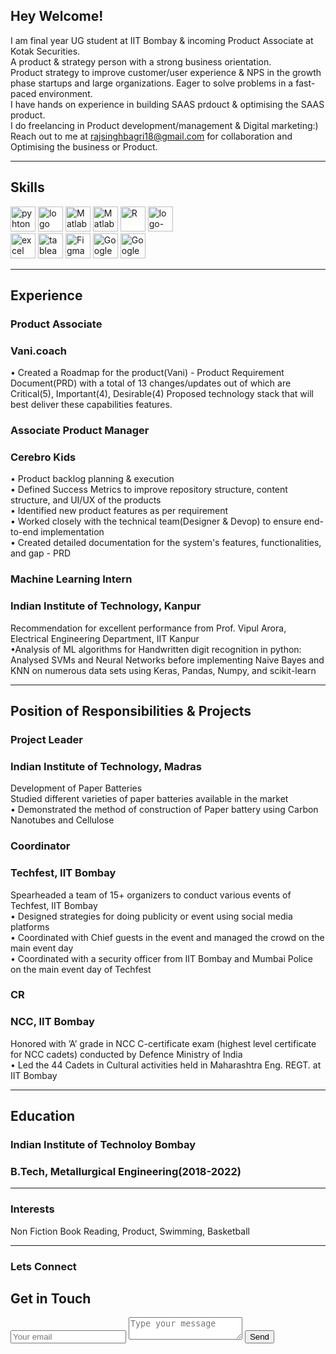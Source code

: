 ## Hey Welcome!

I am final year UG student at IIT Bombay & incoming Product Associate at Kotak Securities.
<br>
A product & strategy person with a strong business orientation.
<br>
Product strategy to improve customer/user experience & NPS in the growth phase startups and large organizations. Eager to solve problems in a fast-paced environment. 
<br>
I have hands on experience in building SAAS prdouct & optimising the SAAS product.
<br>
I do freelancing in Product development/management & Digital marketing:) Reach out to me at rajsinghbagri18@gmail.com for collaboration and Optimising the business or Product.

---

## Skills

<p align = 'left'>
  <img src='https://www.python.org/static/community_logos/python-logo-master-v3-TM.png' alt ='pyhton' height='40' width='auto'>
  <img src="https://www.freepnglogos.com/uploads/javascript/logo-html-5-css-javascript-source-code-for-the-taking-23.png" width="auto" height='40' alt="logo html 5, css, javascript source code for the taking">
  <img src= 'https://user-images.githubusercontent.com/98072911/150562683-5d1a054d-8d1f-4b30-9712-8dbf67bf7779.svg' alt ='Matlab' height='40' width='auto'>
  <img src= 'https://user-images.githubusercontent.com/98072911/150562683-5d1a054d-8d1f-4b30-9712-8dbf67bf7779.svg' alt ='Matlab' height='40' width='auto'>
    <img src='https://user-images.githubusercontent.com/98072911/150564130-ac60c50a-ac56-4ed9-867b-32ba24da4385.png' alt ='R' height='40' width='auto'>
<img width="auto" height= '40' alt="logo-gradient-blue-jira" src="https://user-images.githubusercontent.com/98072911/150286408-ed19642b-42f2-4431-9bda-055f59ef2558.png">
  <br>
   <img src='https://1000logos.net/wp-content/uploads/2020/08/Microsoft-Excel-Logo.png' alt ='excel' height='40' width='auto'>
  <img src='https://user-images.githubusercontent.com/98072911/150288629-020012f6-3a0e-4db0-92d5-e8efc5b96712.png' alt ='tableau' height='40' width='auto'> 
  <img src='https://user-images.githubusercontent.com/98072911/150289350-361c4eea-7fa1-4dcf-a6a2-6754a9b76612.png' alt ='Figma' height='40' width='auto'> 
  <img src='https://logodownload.org/wp-content/uploads/2019/08/google-adwords-logo-6.png' alt ='Google Ads' height='40' width='auto'>
  <img src='https://upload.wikimedia.org/wikipedia/commons/d/df/Googleanalyticsicon.png' alt ='Google Analytics' height='40' width='auto'>
  
  
  
  </p>

---

## Experience



### **Product Associate**
### Vani.coach

• Created a Roadmap for the product(Vani) - Product Requirement Document(PRD) with a total of 13 changes/updates out of which are Critical(5), Important(4), Desirable(4)
Proposed technology stack that will best deliver these capabilities features.

### **Associate Product Manager**
### Cerebro Kids

• Product backlog planning & execution
<br>
• Defined Success Metrics to improve repository structure, content structure, and UI/UX of the products
<br>
• Identified new product features as per requirement
<br>
• Worked closely with the technical team(Designer & Devop) to ensure end-to-end implementation
<br>
• Created detailed documentation for the system's features, functionalities, and gap - PRD
<br>

### **Machine Learning Intern** 
### Indian Institute of Technology, Kanpur

 Recommendation for excellent performance from Prof. Vipul Arora, Electrical Engineering Department, IIT Kanpur
 <br>
•Analysis of ML algorithms for Handwritten digit recognition in python: Analysed SVMs and Neural Networks before implementing Naive Bayes and KNN on numerous data sets using Keras, Pandas, Numpy, and scikit-learn

---

## Position of Responsibilities & Projects

### **Project Leader** 
### Indian Institute of Technology, Madras
  
 Development of Paper Batteries
 <br>
 Studied different varieties of paper batteries available in the market
 <br>
• Demonstrated the method of construction of Paper battery using Carbon Nanotubes and Cellulose

### **Coordinator** 
### Techfest, IIT Bombay

Spearheaded a team of 15+ organizers to conduct various events of Techfest, IIT Bombay
<br>
• Designed strategies for doing publicity or event using social media platforms
<br>
• Coordinated with Chief guests in the event and managed the crowd on the main event day
<br>
• Coordinated with a security officer from IIT Bombay and Mumbai Police on the main event day of Techfest

### **CR** 
### NCC, IIT Bombay

Honored with ’A’ grade in NCC C-certificate exam (highest level certificate for NCC cadets) conducted by Defence Ministry of India
<br>
• Led the 44 Cadets in Cultural activities held in Maharashtra Eng. REGT. at IIT Bombay

---

## Education

### **Indian Institute of Technoloy Bombay**
### B.Tech, Metallurgical Engineering(2018-2022)


---

### Interests
Non Fiction Book Reading, Product, Swimming, Basketball

---

### Lets Connect 
<div id="contact">
        <h2>Get in Touch</h2>
        <div id="contact-form">
                <form action="https://formspree.io/f/mrgjeyyz" method="POST">
                <input type="hidden" name="_subject" value="Contact request from personal website" />
                <input type="email" name="_replyto" placeholder="Your email" required>
                <textarea name="message" placeholder="Type your message" required></textarea>
                <button type="submit">Send</button>
            </form>
        </div>
    </div>

